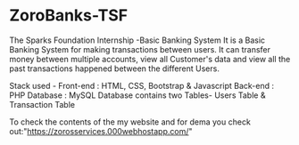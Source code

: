 # ZoroBanks-TSF
The Sparks Foundation Internship -Basic Banking System
It is a Basic Banking System for making transactions between users. It can transfer money between multiple accounts, view all Customer's data and view all the past transactions happened between the different Users.

Stack used - Front-end : HTML, CSS, Bootstrap & Javascript 
             Back-end : PHP Database : MySQL
Database contains two Tables- Users Table & Transaction Table

To check the contents of the my website and for dema you check out:"https://zorosservices.000webhostapp.com/"
